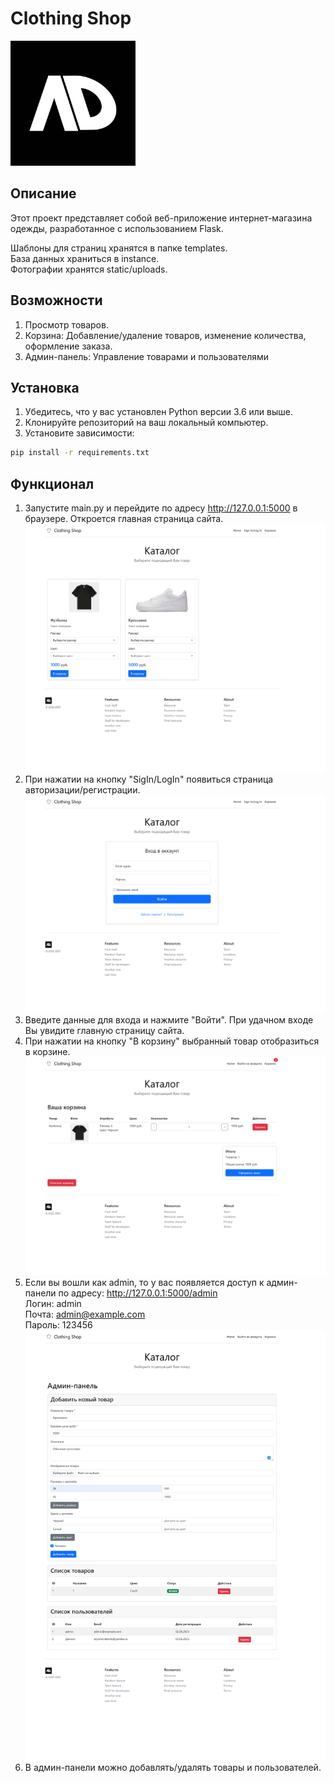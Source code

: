 # Clothing Shop
<img src="static/uploads/Company.jpg" width="200" height="200" />


## Описание
Этот проект представляет собой веб-приложение интернет-магазина одежды, разработанное с использованием
Flask.

Шаблоны для страниц хранятся в папке templates.  
База данных храниться в instance.  
Фотографии хранятся static/uploads.

## Возможности
1. Просмотр товаров.  
2. Корзина: Добавление/удаление товаров, изменение количества, оформление заказа.
3. Админ-панель: Управление товарами и пользователями

## Установка
1. Убедитесь, что у вас установлен Python версии 3.6 или выше.
2. Клонируйте репозиторий на ваш локальный компьютер.
3. Установите зависимости:
```bash
pip install -r requirements.txt
```

## Функционал
1. Запустите main.py и перейдите по адресу http://127.0.0.1:5000 в браузере. Откроется главная страница сайта.
![Homepage.png](static/uploads/Homepage.png)
2. При нажатии на кнопку "SigIn/LogIn" появиться страница авторизации/регистрации.
![SignIn_LogIn.png](static/uploads/SignIn_LogIn.png)
3. Введите данные для входа и нажмите "Войти". При удачном входе Вы увидите главную страницу сайта.
4. При нажатии на кнопку "В корзину" выбранный товар отобразиться в корзине.
![Shopping_basket.png](static/uploads/Shopping_basket.png)
4. Если вы вошли как admin, то у вас появляется доступ к админ-панели по адресу: http://127.0.0.1:5000/admin  
Логин: admin  
Почта: admin@example.com  
Пароль: 123456  
![Admin_panel.png](static/uploads/Admin_panel.png)
5. В админ-панели можно добавлять/удалять товары и пользователей.
